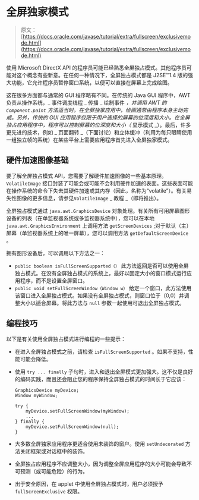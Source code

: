 # 全屏独家模式

> 原文： [https://docs.oracle.com/javase/tutorial/extra/fullscreen/exclusivemode.html](https://docs.oracle.com/javase/tutorial/extra/fullscreen/exclusivemode.html)

使用 Microsoft DirectX API 的程序员可能已经熟悉全屏独占模式。其他程序员可能对这个概念有些新意。在任何一种情况下，全屏独占模式都是 J2SE™1.4 版的强大功能，它允许程序员暂停窗口系统，以便可以直接在屏幕上完成绘图。

这在很多方面都与通常的 GUI 程序略有不同。在传统的 Java GUI 程序中，AWT 负责从操作系统，_ 事件调度线程 _ 传播 _ 绘制事件 _，并调用 AWT 的 `Component.paint` 方法适当时。在全屏独家应用中，绘画通常由程序本身主动完成。另外，传统的 GUI 应用程序仅限于用户选择的屏幕的位深度和大小。在全屏独占应用程序中，程序可以控制屏幕的位深度和大小（_ 显示模式 _）。最后，许多更先进的技术，例如 _ 页面翻转 _（下面讨论）和立体缓冲（利用为每只眼睛使用一组独立帧的系统）在某些平台上需要应用程序首先进入全屏独家模式。

## 硬件加速图像基础

要了解全屏独占模式 API，您需要了解硬件加速图像的一些基本原理。 `VolatileImage` 接口封装了可能会或可能不会利用硬件加速的表面。这些表面可能在操作系统的命令下失去其硬件加速或其内存（因此，名称为“volatile”）。有关易失性图像的更多信息，请参见`VolatileImage` _ 教程 _（即将推出）。

全屏独占模式通过 `java.awt.GraphicsDevice` 对象处理。有关所有可用屏幕图形设备的列表（在单监视器系统或多监视器系统中），您可以在本地 `java.awt.GraphicsEnvironment` 上调用方法 `getScreenDevices` ;对于默认（主）屏幕（单监视器系统上的唯一屏幕），您可以调用方法 `getDefaultScreenDevice` 。

拥有图形设备后，可以调用以下方法之一：

*   `public boolean isFullScreenSupported（）`
    此方法返回是否可以使用全屏独占模式。在没有全屏独占模式的系统上，最好以固定大小的窗口模式运行应用程序，而不是设置全屏窗口。
*   `public void setFullScreenWindow（Window w）`
    给定一个窗口，此方法使用该窗口进入全屏独占模式。如果没有全屏独占模式，则窗口位于（0,0）并调整大小以适合屏幕。将此方法与 `null` 参数一起使用可退出全屏独占模式。

## 编程技巧

以下是有关使用全屏独占模式进行编程的一些提示：

*   在进入全屏独占模式之前，请检查 `isFullScreenSupported` 。如果不支持，性能可能会降低。
*   使用 `try ... finally` 子句时，进入和退出全屏模式更加强大。这不仅是良好的编码实践，而且还会阻止您的程序保持全屏独占模式的时间长于它应该：

    ```
    GraphicsDevice myDevice;
    Window myWindow;

    try {
        myDevice.setFullScreenWindow(myWindow);
        ...
    } finally {
        myDevice.setFullScreenWindow(null);
    }

    ```

*   大多数全屏独家应用程序更适合使用未装饰的窗户。使用 `setUndecorated` 方法关闭框架或对话框中的装饰。
*   全屏独占应用程序不应调整大小，因为调整全屏应用程序的大小可能会导致不可预测（或可能危险）的行为。
*   出于安全原因，在 applet 中使用全屏独占模式时，用户必须授予 `fullScreenExclusive` 权限。